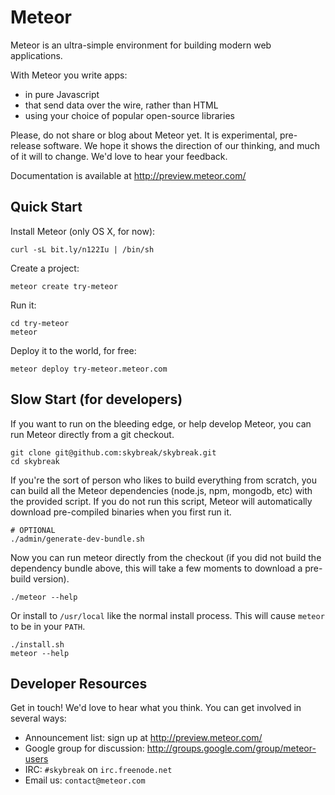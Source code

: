 # Meteor

Meteor is an ultra-simple environment for building modern web
applications.

With Meteor you write apps:

* in pure Javascript
* that send data over the wire, rather than HTML
* using your choice of popular open-source libraries

Please, do not share or blog about Meteor yet.  It is experimental,
pre-release software.  We hope it shows the direction of our thinking,
and much of it will to change.  We'd love to hear your feedback.

Documentation is available at http://preview.meteor.com/

## Quick Start

Install Meteor (only OS X, for now):

    curl -sL bit.ly/n122Iu | /bin/sh

Create a project:

    meteor create try-meteor

Run it:

    cd try-meteor
    meteor

Deploy it to the world, for free:

    meteor deploy try-meteor.meteor.com

## Slow Start (for developers)

If you want to run on the bleeding edge, or help develop Meteor, you
can run Meteor directly from a git checkout.

    git clone git@github.com:skybreak/skybreak.git
    cd skybreak

If you're the sort of person who likes to build everything from scratch,
you can build all the Meteor dependencies (node.js, npm, mongodb, etc)
with the provided script. If you do not run this script, Meteor will
automatically download pre-compiled binaries when you first run it.

    # OPTIONAL
    ./admin/generate-dev-bundle.sh

Now you can run meteor directly from the checkout (if you did not
build the dependency bundle above, this will take a few moments to
download a pre-build version).

    ./meteor --help

Or install to ```/usr/local``` like the normal install process. This
will cause ```meteor``` to be in your ```PATH```.

    ./install.sh
    meteor --help

## Developer Resources

Get in touch! We'd love to hear what you think. You can get involved
in several ways:

* Announcement list: sign up at http://preview.meteor.com/
* Google group for discussion: http://groups.google.com/group/meteor-users
* IRC: ```#skybreak``` on ```irc.freenode.net```
* Email us: ```contact@meteor.com```
